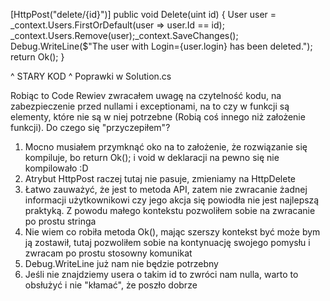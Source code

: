 [HttpPost("delete/{id}")]
public void Delete(uint id)
{
    User user = _context.Users.FirstOrDefault(user => user.Id == id);
    _context.Users.Remove(user);_context.SaveChanges();
    Debug.WriteLine($"The user with Login={user.login} has been deleted.");
    return Ok();
}

^ STARY KOD ^
Poprawki w Solution.cs


Robiąc to Code Rewiev zwracałem uwagę na czytelność kodu, na zabezpieczenie przed nullami i exceptionami, na to czy w funkcji są elementy, które nie są w niej potrzebne (Robią coś innego niż założenie funkcji). Do czego się "przyczepiłem"? 
1. Mocno musiałem przymknąć oko na to założenie, że rozwiązanie się kompiluje, bo return Ok(); i void w deklaracji na pewno się nie kompilowało :D
2. Atrybut HttpPost raczej tutaj nie pasuje, zmieniamy na HttpDelete
3. Łatwo zauważyć, że jest to metoda API, zatem nie zwracanie żadnej informacji użytkownikowi czy jego akcja się powiodła nie jest najlepszą praktyką. Z powodu małego kontekstu pozwoliłem sobie na zwracanie po prostu stringa
4. Nie wiem co robiła metoda Ok(), mając szerszy kontekst być może bym ją zostawił, tutaj pozwoliłem sobie na kontynuację swojego pomysłu i zwracam po prostu stosowny komunikat
5. Debug.WriteLine już nam nie będzie potrzebny
6. Jeśli nie znajdziemy usera o takim id to zwróci nam nulla, warto to obsłużyć i nie "kłamać", że poszło dobrze
